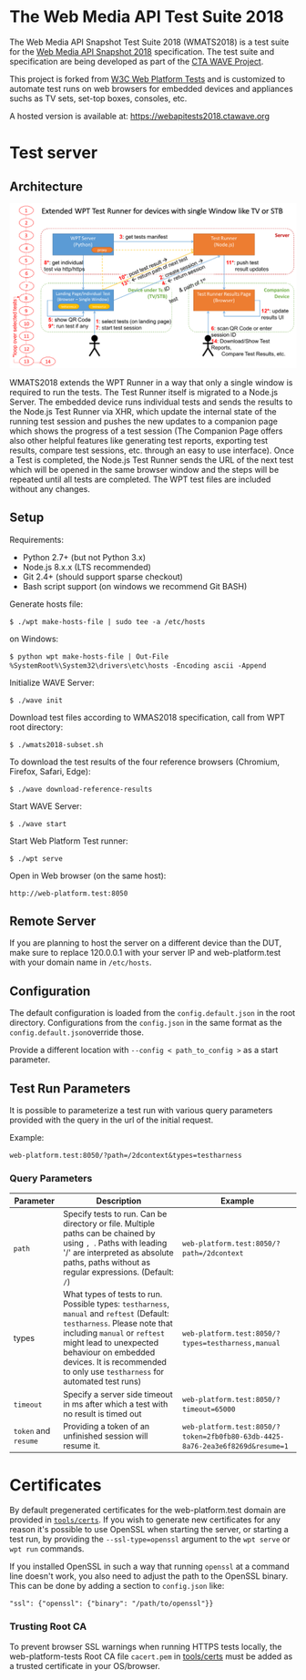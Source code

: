 The Web Media API Test Suite 2018
========================================

The Web Media API Snapshot Test Suite 2018 (WMATS2018) is a test suite for 
the [Web Media API Snapshot 2018](https://www.w3.org/2018/12/webmediaapi.html) specification.
The test suite and specification are being developed as part of
the [CTA WAVE Project](http://cta.tech/WAVE).

This project is forked from
[W3C Web Platform Tests](https://github.com/web-platform-tests/wpt) and is customized
to automate test runs on web browsers for embedded devices and appliances suchs as TV sets,
set-top boxes, consoles, etc.

A hosted version is available at: https://webapitests2018.ctawave.org


Test server
===========

## Architecture
![architecure](images/wmats_arch.png)

WMATS2018 extends the WPT Runner in a way that only a single 
window is required to run the tests. The Test Runner itself is migrated to a 
Node.js Server. The embedded device runs individual tests and sends the results
to the Node.js Test Runner via XHR, which update the internal state of the running 
test session and pushes the new updates to a companion page which shows the progress
of a test session (The Companion Page offers also other helpful features like 
generating test reports, exporting test results, compare test sessions, etc. 
through an easy to use interface). Once a Test is completed, the Node.js Test 
Runner sends the URL of the next test which will be opened in the same browser
window and the steps will be repeated until all tests are completed. The WPT test
files are included without any changes.

## Setup

Requirements:

* Python 2.7+ (but not Python 3.x)
* Node.js 8.x.x (LTS recommended)
* Git 2.4+ (should support sparse checkout)
* Bash script support (on windows we recommend Git BASH)

Generate hosts file:
```
$ ./wpt make-hosts-file | sudo tee -a /etc/hosts
```
on Windows:
```
$ python wpt make-hosts-file | Out-File %SystemRoot%\System32\drivers\etc\hosts -Encoding ascii -Append
```

Initialize WAVE Server:
```
$ ./wave init
```

Download test files according to WMAS2018 specification, call from WPT root directory:
```
$ ./wmats2018-subset.sh
```
[]([url](url))
To download the test results of the four reference browsers (Chromium, Firefox, Safari, Edge):
```
$ ./wave download-reference-results
```

Start WAVE Server:
```
$ ./wave start
```

Start Web Platform Test runner:
```
$ ./wpt serve
```

Open in Web browser (on the same host):
```
http://web-platform.test:8050
```

## Remote Server
If you are planning to host the server on a different device than the DUT, 
make sure to replace 120.0.0.1 with your server IP and web-platform.test 
with your domain name in ```/etc/hosts```.

## Configuration
The default configuration is loaded from the ```config.default.json```
in the root directory. Configurations from the ```config.json```
in the same format as the ```config.default.json```override those.

Provide a different location with ```--config < path_to_config >``` as a
start parameter.

## Test Run Parameters
It is possible to parameterize a test run with various query parameters
provided with the query in the url of the initial request.

Example:
```
web-platform.test:8050/?path=/2dcontext&types=testharness
```

### Query Parameters
Parameter|Description|Example
------|------|------
`path`|Specify tests to run. Can be directory or file. Multiple paths can be chained by using `, `. Paths with leading '/' are interpreted as absolute paths, paths without as regular expressions. (Default: ```/```)|```web-platform.test:8050/?path=/2dcontext```
types|What types of tests to run. Possible types: ```testharness```, ```manual``` and ```reftest``` (Default: ```testharness```. Please note that including ```manual``` or ```reftest``` might lead to unexpected behaviour on embedded devices. It is recommended to only use ```testharness``` for automated test runs)|```web-platform.test:8050/?types=testharness,manual```
`timeout`|Specify a server side timeout in ms after which a test with no result is timed out|```web-platform.test:8050/?timeout=65000```
`token` and `resume` |Providing a token of an unfinished session will resume it.|```web-platform.test:8050/?token=2fb0fb80-63db-4425-8a76-2ea3e6f8269d&resume=1```

Certificates
============

By default pregenerated certificates for the web-platform.test domain
are provided in [`tools/certs`](tools/certs). If you wish to generate new
certificates for any reason it's possible to use OpenSSL when starting
the server, or starting a test run, by providing the
`--ssl-type=openssl` argument to the `wpt serve` or `wpt run`
commands.

If you installed OpenSSL in such a way that running `openssl` at a
command line doesn't work, you also need to adjust the path to the
OpenSSL binary. This can be done by adding a section to `config.json`
like:

```
"ssl": {"openssl": {"binary": "/path/to/openssl"}}
```

### Trusting Root CA

To prevent browser SSL warnings when running HTTPS tests locally, the
web-platform-tests Root CA file `cacert.pem` in [tools/certs](tools/certs)
must be added as a trusted certificate in your OS/browser.
